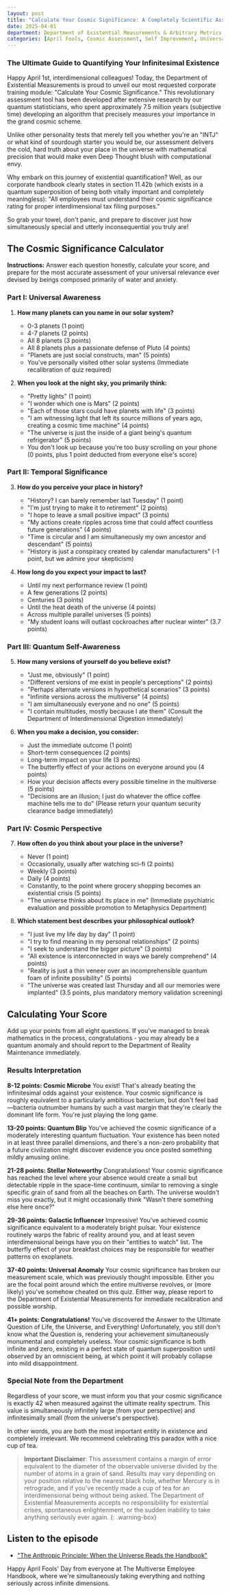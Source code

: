 ```yaml
---
layout: post
title: "Calculate Your Cosmic Significance: A Completely Scientific Assessment"
date: 2025-04-01
department: Department of Existential Measurements & Arbitrary Metrics
categories: [April Fools, Cosmic Assessment, Self Improvement, Universal Irrelevance]
---
```


### The Ultimate Guide to Quantifying Your Infinitesimal Existence

Happy April 1st, interdimensional colleagues! Today, the Department of Existential Measurements is proud to unveil our most requested corporate training module: "Calculate Your Cosmic Significance." This revolutionary assessment tool has been developed after extensive research by our quantum statisticians, who spent approximately 7.5 million years (subjective time) developing an algorithm that precisely measures your importance in the grand cosmic scheme.

Unlike other personality tests that merely tell you whether you're an "INTJ" or what kind of sourdough starter you would be, our assessment delivers the cold, hard truth about your place in the universe with mathematical precision that would make even Deep Thought blush with computational envy.

Why embark on this journey of existential quantification? Well, as our corporate handbook clearly states in section 11.42b (which exists in a quantum superposition of being both vitally important and completely meaningless): "All employees must understand their cosmic significance rating for proper interdimensional tax filing purposes."

So grab your towel, don't panic, and prepare to discover just how simultaneously special and utterly inconsequential you truly are!

## The Cosmic Significance Calculator

**Instructions:** Answer each question honestly, calculate your score, and prepare for the most accurate assessment of your universal relevance ever devised by beings composed primarily of water and anxiety.

### Part I: Universal Awareness

1. **How many planets can you name in our solar system?**
   * 0-3 planets (1 point)
   * 4-7 planets (2 points)
   * All 8 planets (3 points)
   * All 8 planets plus a passionate defense of Pluto (4 points)
   * "Planets are just social constructs, man" (5 points)
   * You've personally visited other solar systems (Immediate recalibration of quiz required)

2. **When you look at the night sky, you primarily think:**
   * "Pretty lights" (1 point)
   * "I wonder which one is Mars" (2 points)
   * "Each of those stars could have planets with life" (3 points)
   * "I am witnessing light that left its source millions of years ago, creating a cosmic time machine" (4 points)
   * "The universe is just the inside of a giant being's quantum refrigerator" (5 points)
   * You don't look up because you're too busy scrolling on your phone (0 points, plus 1 point deducted from everyone else's score)

### Part II: Temporal Significance

3. **How do you perceive your place in history?**
   * "History? I can barely remember last Tuesday" (1 point)
   * "I'm just trying to make it to retirement" (2 points)
   * "I hope to leave a small positive impact" (3 points)
   * "My actions create ripples across time that could affect countless future generations" (4 points)
   * "Time is circular and I am simultaneously my own ancestor and descendant" (5 points)
   * "History is just a conspiracy created by calendar manufacturers" (-1 point, but we admire your skepticism)

4. **How long do you expect your impact to last?**
   * Until my next performance review (1 point)
   * A few generations (2 points)
   * Centuries (3 points)
   * Until the heat death of the universe (4 points)
   * Across multiple parallel universes (5 points)
   * "My student loans will outlast cockroaches after nuclear winter" (3.7 points)

### Part III: Quantum Self-Awareness

5. **How many versions of yourself do you believe exist?**
   * "Just me, obviously" (1 point)
   * "Different versions of me exist in people's perceptions" (2 points)
   * "Perhaps alternate versions in hypothetical scenarios" (3 points)
   * "Infinite versions across the multiverse" (4 points)
   * "I am simultaneously everyone and no one" (5 points)
   * "I contain multitudes, mostly because I ate them" (Consult the Department of Interdimensional Digestion immediately)

6. **When you make a decision, you consider:**
   * Just the immediate outcome (1 point)
   * Short-term consequences (2 points)
   * Long-term impact on your life (3 points)
   * The butterfly effect of your actions on everyone around you (4 points)
   * How your decision affects every possible timeline in the multiverse (5 points)
   * "Decisions are an illusion; I just do whatever the office coffee machine tells me to do" (Please return your quantum security clearance badge immediately)

### Part IV: Cosmic Perspective

7. **How often do you think about your place in the universe?**
   * Never (1 point)
   * Occasionally, usually after watching sci-fi (2 points)
   * Weekly (3 points)
   * Daily (4 points)
   * Constantly, to the point where grocery shopping becomes an existential crisis (5 points)
   * "The universe thinks about its place in me" (Immediate psychiatric evaluation and possible promotion to Metaphysics Department)

8. **Which statement best describes your philosophical outlook?**
   * "I just live my life day by day" (1 point)
   * "I try to find meaning in my personal relationships" (2 points)
   * "I seek to understand the bigger picture" (3 points)
   * "All existence is interconnected in ways we barely comprehend" (4 points)
   * "Reality is just a thin veneer over an incomprehensible quantum foam of infinite possibility" (5 points)
   * "The universe was created last Thursday and all our memories were implanted" (3.5 points, plus mandatory memory validation screening)

## Calculating Your Score

Add up your points from all eight questions. If you've managed to break mathematics in the process, congratulations - you may already be a quantum anomaly and should report to the Department of Reality Maintenance immediately.

### Results Interpretation

**8-12 points: Cosmic Microbe**
You exist! That's already beating the infinitesimal odds against your existence. Your cosmic significance is roughly equivalent to a particularly ambitious bacterium, but don't feel bad—bacteria outnumber humans by such a vast margin that they're clearly the dominant life form. You're just playing the long game.

**13-20 points: Quantum Blip**
You've achieved the cosmic significance of a moderately interesting quantum fluctuation. Your existence has been noted in at least three parallel dimensions, and there's a non-zero probability that a future civilization might discover evidence you once posted something mildly amusing online.

**21-28 points: Stellar Noteworthy**
Congratulations! Your cosmic significance has reached the level where your absence would create a small but detectable ripple in the space-time continuum, similar to removing a single specific grain of sand from all the beaches on Earth. The universe wouldn't miss you exactly, but it might occasionally think "Wasn't there something else here once?"

**29-36 points: Galactic Influencer**
Impressive! You've achieved cosmic significance equivalent to a moderately bright pulsar. Your existence routinely warps the fabric of reality around you, and at least seven interdimensional beings have you on their "entities to watch" list. The butterfly effect of your breakfast choices may be responsible for weather patterns on exoplanets.

**37-40 points: Universal Anomaly**
Your cosmic significance has broken our measurement scale, which was previously thought impossible. Either you are the focal point around which the entire multiverse revolves, or (more likely) you've somehow cheated on this quiz. Either way, please report to the Department of Existential Measurements for immediate recalibration and possible worship.

**41+ points: Congratulations!**
You've discovered the Answer to the Ultimate Question of Life, the Universe, and Everything! Unfortunately, you still don't know what the Question is, rendering your achievement simultaneously monumental and completely useless. Your cosmic significance is both infinite and zero, existing in a perfect state of quantum superposition until observed by an omniscient being, at which point it will probably collapse into mild disappointment.

### Special Note from the Department

Regardless of your score, we must inform you that your cosmic significance is exactly 42 when measured against the ultimate reality spectrum. This value is simultaneously infinitely large (from your perspective) and infinitesimally small (from the universe's perspective).

In other words, you are both the most important entity in existence and completely irrelevant. We recommend celebrating this paradox with a nice cup of tea.

> **Important Disclaimer**: This assessment contains a margin of error equivalent to the diameter of the observable universe divided by the number of atoms in a grain of sand. Results may vary depending on your position relative to the nearest black hole, whether Mercury is in retrograde, and if you've recently made a cup of tea for an interdimensional being without being asked. The Department of Existential Measurements accepts no responsibility for existential crises, spontaneous enlightenment, or the sudden inability to take anything seriously ever again.
{: .warning-box}

## Listen to the episode
* ["The Anthropic Principle: When the Universe Reads the Handbook"](https://multiverseemployeehandbook.com/episodes/anthropic-principle/)

Happy April Fools' Day from everyone at The Multiverse Employee Handbook, where we're simultaneously taking everything and nothing seriously across infinite dimensions.
